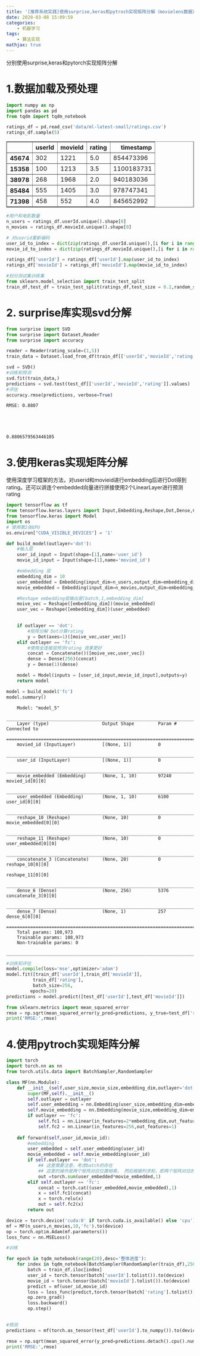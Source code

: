 ```yaml
---
title: '[推荐系统实践]使用surprise,keras和pytroch实现矩阵分解（movielens数据）'
date: 2020-03-08 15:09:59
categories:
    - 机器学习
tags: 
    - 算法实现
mathjax: true
---
```


分别使用surprise,keras和pytorch实现矩阵分解
<!-- more -->

# 1.数据加载及预处理


```python
import numpy as np
import pandas as pd
from tqdm import tqdm_notebook
```


```python
ratings_df = pd.read_csv('data/ml-latest-small/ratings.csv')
ratings_df.sample(5)
```




<div>
<style scoped>
    .dataframe tbody tr th:only-of-type {
        vertical-align: middle;
    }


    .dataframe tbody tr th {
        vertical-align: top;
    }
    
    .dataframe thead th {
        text-align: right;
    }

</style>

<table border="1" class="dataframe">
  <thead>
    <tr style="text-align: right;">
      <th></th>
      <th>userId</th>
      <th>movieId</th>
      <th>rating</th>
      <th>timestamp</th>
    </tr>
  </thead>
  <tbody>
    <tr>
      <th>45674</th>
      <td>302</td>
      <td>1221</td>
      <td>5.0</td>
      <td>854473396</td>
    </tr>
    <tr>
      <th>15358</th>
      <td>100</td>
      <td>1213</td>
      <td>3.5</td>
      <td>1100183731</td>
    </tr>
    <tr>
      <th>38978</th>
      <td>268</td>
      <td>1968</td>
      <td>2.0</td>
      <td>940183036</td>
    </tr>
    <tr>
      <th>85484</th>
      <td>555</td>
      <td>1405</td>
      <td>3.0</td>
      <td>978747341</td>
    </tr>
    <tr>
      <th>71398</th>
      <td>458</td>
      <td>552</td>
      <td>4.0</td>
      <td>845652992</td>
    </tr>
  </tbody>
</table>

</div>




```python
#用户和电影数量 
n_users = ratings_df.userId.unique().shape[0]
n_movies = ratings_df.movieId.unique().shape[0]

# 对userid重新编码
user_id_to_index = dict(zip(ratings_df.userId.unique(),[i for i in range(n_users)]))
movie_id_to_index = dict(zip(ratings_df.movieId.unique(),[i for i in range(n_movies)]))

ratings_df['userId'] = ratings_df['userId'].map(user_id_to_index)
ratings_df['movieId'] = ratings_df['movieId'].map(movie_id_to_index)
```


```python
#划分测试集训练集
from sklearn.model_selection import train_test_split
train_df,test_df = train_test_split(ratings_df,test_size = 0.2,random_state = 0)
```

# 2. surprise库实现svd分解


```python
from surprise import SVD
from surprise import Dataset,Reader
from surprise import accuracy
```


```python
reader = Reader(rating_scale=(1,5))
train_data = Dataset.load_from_df(train_df[['userId','movieId','rating']],reader).build_full_trainset()
```


```python
svd = SVD()
#训练和预测
svd.fit(train_data,)
predictions = svd.test(test_df[['userId','movieId','rating']].values)
#评估
accuracy.rmse(predictions, verbose=True)
```

    RMSE: 0.8807





    0.8806579563446105



# 3.使用keras实现矩阵分解

使用深度学习框架的方法，对userid和movieid进行embedding后进行Dot得到rating。还可以讲连个embedded向量进行拼接使用2个LinearLayer进行预测rating


```python
import tensorflow as tf
from tensorflow.keras.layers import Input,Embedding,Reshape,Dot,Dense,Concatenate
from tensorflow.keras import Model
import os
# 使用第2张GPU
os.environ["CUDA_VISIBLE_DEVICES"] = '1'
```


```python
def build_model(outlayer='dot'):
    #输入层
    user_id_input = Input(shape=[1],name='user_id')
    movie_id_input = Input(shape=[1],name='movied_id')

    #embedding 层
    embedding_dim = 10
    user_embedded = Embedding(input_dim=n_users,output_dim=embedding_dim,input_length=1,name='user_embedded')(user_id_input)
    movie_embedded = Embedding(input_dim=n_movies,output_dim=embedding_dim,input_length=1,name='movie_embedded')(movie_id_input)

    #Reshape embedding层输出是[batch,1,embedding_dim]
    moive_vec = Reshape([embedding_dim])(movie_embedded)
    user_vec = Reshape([embedding_dim])(user_embedded)

    
    if outlayer == 'dot':
        #矩阵分解 Dot计算rating
        y = Dot(axes=1)([moive_vec,user_vec])
    elif outlayer == 'fc':
        #使用全连接层预测rating 效果更好
        concat = Concatenate()([moive_vec,user_vec])
        dense = Dense(256)(concat)
        y = Dense(1)(dense)

    model = Model(inputs = [user_id_input,movie_id_input],outputs=y)
    return model
```


```python
model = build_model('fc')
model.summary()
```

```
    Model: "model_5"
    __________________________________________________________________________________________________
    Layer (type)                    Output Shape         Param #     Connected to                     
    ==================================================================================================
    movied_id (InputLayer)          [(None, 1)]          0                                            
    __________________________________________________________________________________________________
    user_id (InputLayer)            [(None, 1)]          0                                            
    __________________________________________________________________________________________________
    movie_embedded (Embedding)      (None, 1, 10)        97240       movied_id[0][0]                  
    __________________________________________________________________________________________________
    user_embedded (Embedding)       (None, 1, 10)        6100        user_id[0][0]                    
    __________________________________________________________________________________________________
    reshape_10 (Reshape)            (None, 10)           0           movie_embedded[0][0]             
    __________________________________________________________________________________________________
    reshape_11 (Reshape)            (None, 10)           0           user_embedded[0][0]              
    __________________________________________________________________________________________________
    concatenate_3 (Concatenate)     (None, 20)           0           reshape_10[0][0]                 
                                                                     reshape_11[0][0]                 
    __________________________________________________________________________________________________
    dense_6 (Dense)                 (None, 256)          5376        concatenate_3[0][0]              
    __________________________________________________________________________________________________
    dense_7 (Dense)                 (None, 1)            257         dense_6[0][0]                    
    ==================================================================================================
    Total params: 108,973
    Trainable params: 108,973
    Non-trainable params: 0
    __________________________________________________________________________________________________

```

```python
#训练和评估
model.compile(loss='mse',optimizer='adam')
model.fit([train_df['userId'],train_df['movieId']],
          train_df['rating'],
          batch_size=256,
         epochs=20)
predictions = model.predict([test_df['userId'],test_df['movieId']])
```


```python
from sklearn.metrics import mean_squared_error
rmse = np.sqrt(mean_squared_error(y_pred=predictions, y_true=test_df['rating']))
print('RMSE:',rmse)
```



# 4.使用pytroch实现矩阵分解


```python
import torch
import torch.nn as nn
from torch.utils.data import BatchSampler,RandomSampler
```


```python
class MF(nn.Module):
    def __init__(self,user_size,movie_size,embedding_dim,outlayer='dot'):
        super(MF,self).__init__()
        self.outlayer = outlayer
        self.user_embedding = nn.Embedding(user_size,embedding_dim=embedding_dim)
        self.movie_embedding = nn.Embedding(movie_size,embedding_dim=embedding_dim)
        if outlayer == 'fc':
            self.fc1 = nn.Linear(in_features=2*embedding_dim,out_features=256)
            self.fc2 = nn.Linear(in_features=256,out_features=1)
    
    def forward(self,user_id,movie_id):
        #embedding
        user_embedded = self.user_embedding(user_id)
        movie_embedded = self.movie_embedding(user_id)
        if self.outlayer == 'dot':
            ## 这里需要注意，考虑batch的存在
            ## 这里的操作是两个矩阵对应位置相乘， 然后根据列求和，即两个矩阵对应的行做dot
            out =torch.sum(user_embedded*movie_embedded,1)
        elif self.outlayer == 'fc':
            concat = torch.cat((user_embedded,movie_embedded),1)
            x = self.fc1(concat)
            x = torch.relu(x)
            out = self.fc2(x)
        return out
```


```python
device = torch.device('cuda:0' if torch.cuda.is_available() else 'cpu')
mf = MF(n_users,n_movies,10,'fc').to(device)
op = torch.optim.Adam(mf.parameters())
loss_func = nn.MSELoss()
```


```python
#训练

for epoch in tqdm_notebook(range(20),desc='整体进度'):
    for index in tqdm_notebook(BatchSampler(RandomSampler(train_df),256,drop_last=True),desc='第{}个epoch0'.format(epoch),leave=False):
        batch = train_df.iloc[index]
        user_id = torch.tensor(batch['userId'].tolist()).to(device)
        movie_id = torch.tensor(batch['movieId'].tolist()).to(device)
        predict = mf(user_id,movie_id)
        loss = loss_func(predict,torch.tensor(batch['rating'].tolist()).to(device))
        op.zero_grad()
        loss.backward()
        op.step()
        
```

```python
#预测
predictions = mf(torch.as_tensor(test_df['userId'].to_numpy()).to(device),torch.as_tensor(test_df['movieId'].to_numpy()).to(device))
```


```python
rmse = np.sqrt(mean_squared_error(y_pred=predictions.detach().cpu().numpy(), y_true=test_df['rating']))
print('RMSE:',rmse)
```





